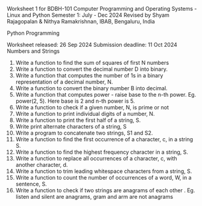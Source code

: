 Worksheet 1 for 
BDBH-101 Computer Programming and Operating Systems - Linux and Python
Semester 1: July - Dec 2024
Revised by
Shyam Rajagopalan & Nithya Ramakrishnan,
IBAB, Bengaluru, India

Python Programming

Worksheet released: 26 Sep 2024
Submission deadline: 11 Oct 2024
Numbers and Strings

1. Write a function to find the sum of squares of first N numbers
2. Write a function to convert the decimal number D into binary.
3. Write a function that computes the number of 1s in a binary representation of a decimal number, N.
4. Write a function to convert the binary number B into decimal.
5. Write a function that computes power - raise base to the n-th power. Eg. power(2, 5). Here base is 2 and n-th power is 5.
6. Write a function to check if a given number, N, is prime or not
7. Write a function to print individual digits of a number, N.
8. Write a function to print the first half of a string, S.
9. Write print alternate characters of a string, S
10. Write a program to concatenate two strings, S1 and S2.
11. Write a function to find the first occurrence of a character, c, in a string S.
12. Write a function to find the  highest frequency character in a string, S.
13. Write a function to replace all occurrences of a character, c,  with another character, d.
14. Write a function to trim leading whitespace characters from a string, S.
15. Write a function to count the number of occurrences of a word, W, in a sentence, S.
16. Write a function to check if two strings are anagrams of each other . Eg. listen and silent are anagrams, gram and arm are not anagrams
